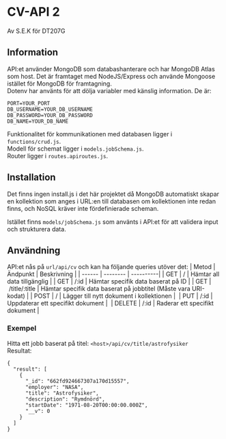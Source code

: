 # CV-API 2

Av S.E.K för DT207G

## Information

API:et använder MongoDB som databashanterare och har MongoDB Atlas som host. Det är framtaget med NodeJS/Express och använde Mongoose istället för MongoDB för framtagning.  
Dotenv har använts för att dölja variabler med känslig information. De är:

```
PORT=YOUR_PORT
DB_USERNAME=YOUR_DB_USERNAME
DB_PASSWORD=YOUR_DB_PASSWORD
DB_NAME=YOUR_DB_NAME
```

Funktionalitet för kommunikationen med databasen ligger i `functions/crud.js`.  
Modell för schemat ligger i `models.jobSchema.js`.  
Router ligger i `routes.apiroutes.js`.

## Installation

Det finns ingen install.js i det här projektet då MongoDB automatiskt skapar en kollektion som anges i URL:en till databasen om kollektionen inte redan finns, och NoSQL kräver inte fördefinierade scheman.

Istället finns `models/jobSchema.js` som använts i API:et för att validera input och strukturera data.

## Användning

API:et nås på `url/api/cv` och kan ha följande queries utöver det:
| Metod | Ändpunkt | Beskrivning |
| ------ | -------- | ----------|
| GET | / | Hämtar all data tillgänglig |
| GET | /:id | Hämtar specifik data baserat på ID |
| GET | /title/:title | Hämtar specifik data baserat på jobbtitel (Måste vara URI-kodat) |
| POST | / | Lägger till nytt dokument i kollektionen | 
| PUT | /:id | Uppdaterar ett specifikt dokument | 
| DELETE | /:id | Raderar ett specifikt dokument |

### Exempel

Hitta ett jobb baserat på titel:
`<host>/api/cv/title/astrofysiker`  
Resultat:

```
{
  "result": [
    {
      "_id": "662fd924667307a170d15557",
      "employer": "NASA",
      "title": "Astrofysiker",
      "description": "Rymdnörd",
      "startDate": "1971-08-20T00:00:00.000Z",
      "__v": 0
    }
  ]
}
```
